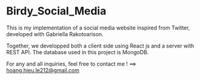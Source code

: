 # Birdy_Social_Media

This is my implementation of a social media website inspired from Twitter, developed with Gabriella Rakotoarison.

Together, we developped both a client side using React js and a server with REST API. The database used in this project is MongoDB.

For any and all inquiries, feel free to contact me ! 
==> hoang.hieu.le212@gmail.com 

